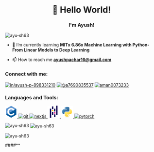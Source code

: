 <h1 align="center">👋 Hello World!</h1>
<h3 align="center"> I'm Ayush! </h3>

<p align="left"> <img src="https://komarev.com/ghpvc/?username=ayu-sh63&label=Profile%20views&color=0e75b6&style=flat" alt="ayu-sh63" /> </p>

- 🌱 I’m currently learning **MITx 6.86x Machine Learning with Python-From Linear Models to Deep Learning**

- 📫 How to reach me **ayushpachar16@gmail.com**

<h3 align="left">Connect with me:</h3>
<p align="left">
<a href="https://linkedin.com/in/in/ayush-p-898331210" target="blank"><img align="center" src="https://raw.githubusercontent.com/rahuldkjain/github-profile-readme-generator/master/src/images/icons/Social/linked-in-alt.svg" alt="in/ayush-p-898331210" height="30" width="40" /></a>
<a href="https://medium.com/@a7690835537" target="blank"><img align="center" src="https://raw.githubusercontent.com/rahuldkjain/github-profile-readme-generator/master/src/images/icons/Social/medium.svg" alt="@a7690835537" height="30" width="40" /></a>
<a href="https://discord.gg/aman0073233" target="blank"><img align="center" src="https://raw.githubusercontent.com/rahuldkjain/github-profile-readme-generator/master/src/images/icons/Social/discord.svg" alt="aman0073233" height="30" width="40" /></a>
</p>

<h3 align="left">Languages and Tools:</h3>
<p align="left"> <a href="https://www.cprogramming.com/" target="_blank" rel="noreferrer"> <img src="https://raw.githubusercontent.com/devicons/devicon/master/icons/c/c-original.svg" alt="c" width="40" height="40"/> </a> <a href="https://git-scm.com/" target="_blank" rel="noreferrer"> <img src="https://www.vectorlogo.zone/logos/git-scm/git-scm-icon.svg" alt="git" width="40" height="40"/> </a> <a href="https://nextjs.org/" target="_blank" rel="noreferrer"> <img src="https://cdn.worldvectorlogo.com/logos/nextjs-2.svg" alt="nextjs" width="40" height="40"/> </a> <a href="https://pandas.pydata.org/" target="_blank" rel="noreferrer"> <img src="https://raw.githubusercontent.com/devicons/devicon/2ae2a900d2f041da66e950e4d48052658d850630/icons/pandas/pandas-original.svg" alt="pandas" width="40" height="40"/> </a> <a href="https://www.python.org" target="_blank" rel="noreferrer"> <img src="https://raw.githubusercontent.com/devicons/devicon/master/icons/python/python-original.svg" alt="python" width="40" height="40"/> </a> <a href="https://pytorch.org/" target="_blank" rel="noreferrer"> <img src="https://www.vectorlogo.zone/logos/pytorch/pytorch-icon.svg" alt="pytorch" width="40" height="40"/> </a> </p>

<p><img align="left" src="https://github-readme-stats.vercel.app/api/top-langs?username=ayu-sh63&show_icons=true&locale=en&layout=compact" alt="ayu-sh63" /></p>

<p>&nbsp;<img align="center" src="https://github-readme-stats.vercel.app/api?username=ayu-sh63&show_icons=true&locale=en" alt="ayu-sh63" /></p>

<p><img align="center" src="https://github-readme-streak-stats.herokuapp.com/?user=ayu-sh63&" alt="ayu-sh63" /></p>
####**
